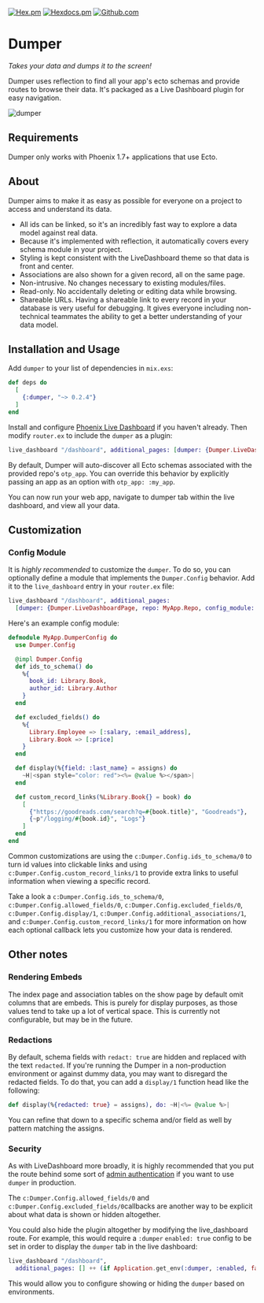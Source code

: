 [![Hex.pm](https://img.shields.io/hexpm/v/dumper)](https://hex.pm/packages/dumper)
[![Hexdocs.pm](https://img.shields.io/badge/docs-hexdocs.pm-purple)](https://hexdocs.pm/dumper)
[![Github.com](https://github.com/adobe/elixir-dumper/actions/workflows/ci.yml/badge.svg)](https://github.com/adobe/elixir-dumper/actions)

# Dumper

_Takes your data and dumps it to the screen!_

Dumper uses reflection to find all your app's ecto schemas and provide routes to browse their data.  It's packaged as a Live Dashboard plugin for easy navigation.

![dumper](assets/dumper.gif)

## Requirements
Dumper only works with Phoenix 1.7+ applications that use Ecto.

## About
Dumper aims to make it as easy as possible for everyone on a project to access and understand its data.

- All ids can be linked, so it's an incredibly fast way to explore a data model against real data.
- Because it's implemented with reflection, it automatically covers every schema module in your project.
- Styling is kept consistent with the LiveDashboard theme so that data is front and center.
- Associations are also shown for a given record, all on the same page.
- Non-intrusive. No changes necessary to existing modules/files.
- Read-only.  No accidentally deleting or editing data while browsing.
- Shareable URLs. Having a shareable link to every record in your database is very useful for debugging. It gives everyone including non-technical teammates the ability to get a better understanding of your data model.

## Installation and Usage
Add `dumper` to your list of dependencies in `mix.exs`:

```elixir
def deps do
  [
    {:dumper, "~> 0.2.4"}
  ]
end
```

Install and configure [Phoenix Live Dashboard](https://hexdocs.pm/phoenix_live_dashboard) if you haven't already.  Then modify `router.ex` to include the `dumper` as a plugin:

``` elixir
live_dashboard "/dashboard", additional_pages: [dumper: {Dumper.LiveDashboardPage, repo: MyApp.Repo}]
```

By default, Dumper will auto-discover all Ecto schemas associated with the provided repo's `otp_app`.  You can override this behavior by explicitly passing an app as an option with `otp_app: :my_app`.

You can now run your web app, navigate to dumper tab within the live dashboard, and view all your data.

## Customization

### Config Module
It is *highly recommended* to customize the `dumper`.  To do so, you can optionally define a module that implements the `Dumper.Config` behavior.  Add it to the `live_dashboard` entry in your `router.ex` file:

``` elixir
live_dashboard "/dashboard", additional_pages:
  [dumper: {Dumper.LiveDashboardPage, repo: MyApp.Repo, config_module: MyApp.DumperConfig}]
```

Here's an example config module:

``` elixir
defmodule MyApp.DumperConfig do
  use Dumper.Config

  @impl Dumper.Config
  def ids_to_schema() do
    %{
      book_id: Library.Book,
      author_id: Library.Author
    }
  end

  def excluded_fields() do
    %{
      Library.Employee => [:salary, :email_address],
      Library.Book => [:price]
    }
  end

  def display(%{field: :last_name} = assigns) do
    ~H|<span style="color: red"><%= @value %></span>|
  end

  def custom_record_links(%Library.Book{} = book) do
    [
      {"https://goodreads.com/search?q=#{book.title}", "Goodreads"},
      {~p"/logging/#{book.id}", "Logs"}
    ]
  end
end

```

Common customizations are using the `c:Dumper.Config.ids_to_schema/0` to turn id values into clickable links and using `c:Dumper.Config.custom_record_links/1` to provide extra links to useful information when viewing a specific record.

Take a look a `c:Dumper.Config.ids_to_schema/0`, `c:Dumper.Config.allowed_fields/0`, `c:Dumper.Config.excluded_fields/0`, `c:Dumper.Config.display/1`, `c:Dumper.Config.additional_associations/1`, and `c:Dumper.Config.custom_record_links/1` for more information on how each optional callback lets you customize how your data is rendered.


## Other notes

### Rendering Embeds
The index page and association tables on the show page by default omit columns that are embeds.  This is purely for display purposes, as those values tend to take up a lot of vertical space.  This is currently not configurable, but may be in the future.

### Redactions
By default, schema fields with `redact: true` are hidden and replaced with the text `redacted`.  If you're running the Dumper in a non-production environment or against dummy data, you may want to disregard the redacted fields.  To do that, you can add a `display/1` function head like the following:

``` elixir
def display(%{redacted: true} = assigns), do: ~H|<%= @value %>|
```

You can refine that down to a specific schema and/or field as well by pattern matching the assigns.

### Security
As with LiveDashboard more broadly, it is highly recommended that you put the route behind some sort of [admin authentication](https://hexdocs.pm/phoenix_live_dashboard/Phoenix.LiveDashboard.html#module-extra-add-dashboard-access-on-all-environments-including-production) if you want to use `dumper` in production.

The `c:Dumper.Config.allowed_fields/0` and `c:Dumper.Config.excluded_fields/0`callbacks are another way to be explicit about what data is shown or hidden altogether.

You could also hide the plugin altogether by modifying the live_dashboard route.  For example, this would require a `:dumper` `enabled: true` config to be set in order to display the `dumper` tab in the live dashboard:

``` elixir
live_dashboard "/dashboard",
  additional_pages: [] ++ (if Application.get_env(:dumper, :enabled, false), do: [dumper: {Dumper.LiveDashboardPage, repo: MyApp.Repo}], else: [])
```

This would allow you to configure showing or hiding the `dumper` based on environments.
